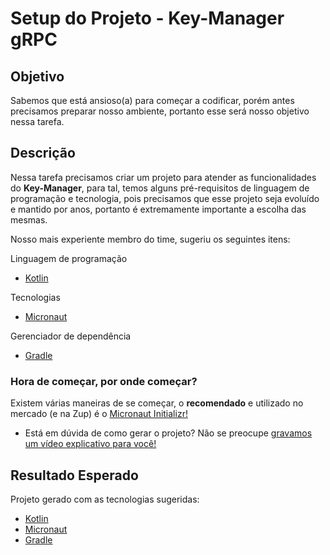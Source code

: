 # Setup do Projeto - Key-Manager gRPC

## Objetivo

Sabemos que está ansioso(a) para começar a codificar, porém antes precisamos preparar nosso ambiente, portanto esse 
será nosso objetivo nessa tarefa.

## Descrição

Nessa tarefa precisamos criar um projeto para atender as funcionalidades do **Key-Manager**, para tal, temos alguns 
pré-requisitos de linguagem de programação e tecnologia, pois precisamos que esse projeto seja evoluído e mantido por 
anos, portanto é extremamente importante a escolha das mesmas.

Nosso mais experiente membro do time, sugeriu os seguintes itens:

Linguagem de programação

- [Kotlin](https://kotlinlang.org/)

Tecnologias

- [Micronaut](http://micronaut.io/)

Gerenciador de dependência

- [Gradle](https://gradle.org/)

### Hora de começar, por onde começar?

Existem várias maneiras de se começar, o **recomendado** e utilizado no mercado (e na Zup) é o [Micronaut Initializr!](https://micronaut.io/launch/)

* Está em dúvida de como gerar o projeto? Não se preocupe [gravamos um vídeo explicativo para você!](https://drive.google.com/file/d/1uGE8X15_mVz0AG4pttgEgfCxtDbV-zxn/view?usp=sharing)

## Resultado Esperado

Projeto gerado com as tecnologias sugeridas:

- [Kotlin](https://kotlinlang.org/)
- [Micronaut](http://micronaut.io/)
- [Gradle](https://gradle.org/)